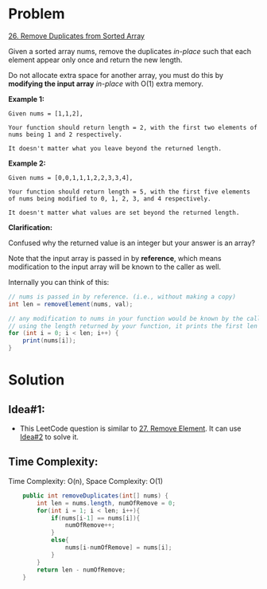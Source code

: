 # Problem
[26. Remove Duplicates from Sorted Array](https://leetcode.com/problems/remove-duplicates-from-sorted-array/)

Given a sorted array nums, remove the duplicates *in-place* such that each element appear only once and return the new length.

Do not allocate extra space for another array, you must do this by **modifying the input array** *in-place* with O(1) extra memory.
 

**Example 1:**
```text
Given nums = [1,1,2],

Your function should return length = 2, with the first two elements of nums being 1 and 2 respectively.

It doesn't matter what you leave beyond the returned length.
```

**Example 2:**
```text
Given nums = [0,0,1,1,1,2,2,3,3,4],

Your function should return length = 5, with the first five elements of nums being modified to 0, 1, 2, 3, and 4 respectively.

It doesn't matter what values are set beyond the returned length.
```

**Clarification:**

Confused why the returned value is an integer but your answer is an array?

Note that the input array is passed in by **reference**, which means modification to the input array will be known to the caller as well.

Internally you can think of this:
```java
// nums is passed in by reference. (i.e., without making a copy)
int len = removeElement(nums, val);

// any modification to nums in your function would be known by the caller.
// using the length returned by your function, it prints the first len elements.
for (int i = 0; i < len; i++) {
    print(nums[i]);
}
```


# Solution
## Idea#1:
* This LeetCode question is similar to [27. Remove Element](https://leetcode.com/problems/remove-element/). It can use [Idea#2](https://github.com/YihuiAndre/LeetCode/blob/master/Array/27.%20Remove%20Element/Solution.md#idea-1) to solve it.
##  Time Complexity:
Time Complexity: O(n), Space Complexity: O(1)

```java
    public int removeDuplicates(int[] nums) {
        int len = nums.length, numOfRemove = 0;
        for(int i = 1; i < len; i++){
            if(nums[i-1] == nums[i]){
                numOfRemove++;
            }
            else{
                nums[i-numOfRemove] = nums[i];
            }
        }
        return len - numOfRemove;
    }
```
